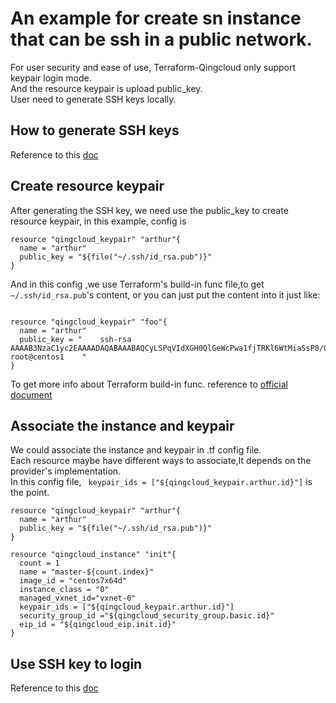 # An example for create sn instance that can be ssh in a public network.

For user security and ease of use, Terraform-Qingcloud only support keypair login mode.  
And the resource keypair is upload public_key.  
User need to generate SSH keys locally.

## How to generate SSH keys

Reference to this [doc](https://github.com/yunify/terraform-provider-qingcloud/blob/master/website/docs/r/keypair.html.markdown)

## Create resource keypair

After generating the SSH key, we need use the public_key to create resource keypair, in this example, config is

```hcl
resource "qingcloud_keypair" "arthur"{
  name = "arthur"
  public_key = "${file("~/.ssh/id_rsa.pub")}"
}
```
And in this config ,we use Terraform's build-in func file,to get `~/.ssh/id_rsa.pub`'s content, or you can just put the content into it just like:
```hcl

resource "qingcloud_keypair" "foo"{
  name = "arthur"
  public_key = "    ssh-rsa AAAAB3NzaC1yc2EAAAADAQABAAABAQCyLSPqVIdXGH0QlGeWcPwa1fjTRKl6WtMiaSsP8/GnwjakDSKILUCoNe1yIpiK8F0/gmL71xaDQyfl7k6aE+gn6lSLUjpDmucAF1luGg6l7CIN+6hCqY3YqlAI05Tqwu0PdLAwCbGwdHcaWfECcbROJk5D0zpCTHmissrrAxdOv72g9Ple8KJ6C7F1tz6wmG0zUeineguGjW/PvfZiBDWZ/CyXGPeMDJxv3lrIiLa/ShgnQOxFTdHJPCw+F0/XlSzlIzP3gfni1vXxJWvYjdE9ULo7Z1DLWgZ73FCbeAvX/0e9C9jwT21Qa5RUy4pSP8m4WXSJgw2f9IpY1vIJFSZP root@centos1    "
}
```

To get more info about Terraform build-in func. reference to [official document](https://www.terraform.io/docs/configuration/interpolation.html#built-in-functions
)
## Associate the instance and keypair

We could associate the instance and keypair in .tf config file.  
Each resource maybe have different ways to associate,It depends on the provider's implementation.  
In this config file, ` keypair_ids = ["${qingcloud_keypair.arthur.id}"]` is the point.  
```hcl
resource "qingcloud_keypair" "arthur"{
  name = "arthur"
  public_key = "${file("~/.ssh/id_rsa.pub")}"
}

resource "qingcloud_instance" "init"{
  count = 1
  name = "master-${count.index}"
  image_id = "centos7x64d"
  instance_class = "0"
  managed_vxnet_id="vxnet-0"
  keypair_ids = ["${qingcloud_keypair.arthur.id}"]
  security_group_id ="${qingcloud_security_group.basic.id}"
  eip_id = "${qingcloud_eip.init.id}"
}
```

## Use SSH key to login

Reference to this [doc](https://github.com/yunify/terraform-provider-qingcloud/blob/master/website/docs/r/keypair.html.markdown)
